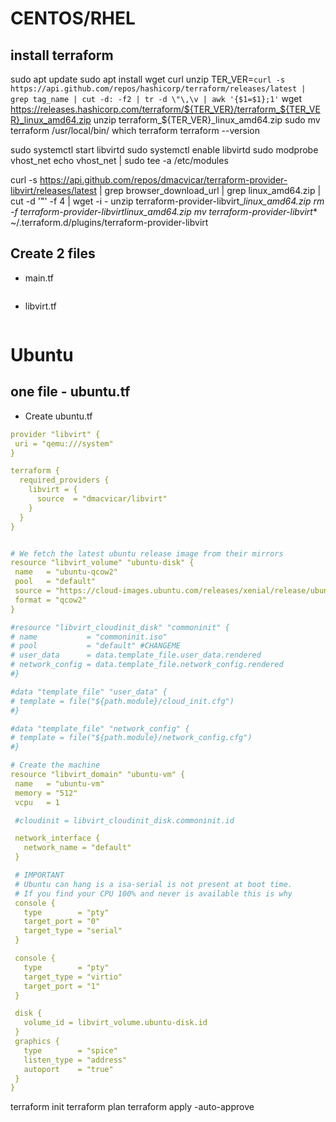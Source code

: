 
# CENTOS/RHEL
## install terraform
sudo apt update
sudo apt install wget curl unzip
TER_VER=`curl -s https://api.github.com/repos/hashicorp/terraform/releases/latest | grep tag_name | cut -d: -f2 | tr -d \"\,\v | awk '{$1=$1};1'`
wget https://releases.hashicorp.com/terraform/${TER_VER}/terraform_${TER_VER}_linux_amd64.zip
unzip terraform_${TER_VER}_linux_amd64.zip
sudo mv terraform /usr/local/bin/
which terraform
terraform --version


sudo systemctl start libvirtd
sudo systemctl enable libvirtd
sudo modprobe vhost_net
echo vhost_net | sudo tee -a /etc/modules

curl -s https://api.github.com/repos/dmacvicar/terraform-provider-libvirt/releases/latest   | grep browser_download_url   | grep linux_amd64.zip   | cut -d '"' -f 4   | wget -i -
unzip terraform-provider-libvirt_*_linux_amd64.zip
rm -f terraform-provider-libvirt_*_linux_amd64.zip
mv terraform-provider-libvirt_* ~/.terraform.d/plugins/terraform-provider-libvirt




## Create 2 files
* main.tf
```terraform

```

* libvirt.tf
```terraform

```







# Ubuntu
## one file - ubuntu.tf

* Create ubuntu.tf
```yaml
provider "libvirt" {
 uri = "qemu:///system"
}

terraform {
  required_providers {
    libvirt = {
      source  = "dmacvicar/libvirt"
    }
  }
}


# We fetch the latest ubuntu release image from their mirrors
resource "libvirt_volume" "ubuntu-disk" {
 name   = "ubuntu-qcow2"
 pool   = "default"
 source = "https://cloud-images.ubuntu.com/releases/xenial/release/ubuntu-16.04-server-cloudimg-amd64-disk1.img"
 format = "qcow2"
}

#resource "libvirt_cloudinit_disk" "commoninit" {
# name           = "commoninit.iso"
# pool           = "default" #CHANGEME
# user_data      = data.template_file.user_data.rendered
# network_config = data.template_file.network_config.rendered
#}

#data "template_file" "user_data" {
# template = file("${path.module}/cloud_init.cfg")
#}

#data "template_file" "network_config" {
# template = file("${path.module}/network_config.cfg")
#}

# Create the machine
resource "libvirt_domain" "ubuntu-vm" {
 name   = "ubuntu-vm"
 memory = "512"
 vcpu   = 1

 #cloudinit = libvirt_cloudinit_disk.commoninit.id

 network_interface {
   network_name = "default"
 }

 # IMPORTANT
 # Ubuntu can hang is a isa-serial is not present at boot time.
 # If you find your CPU 100% and never is available this is why
 console {
   type        = "pty"
   target_port = "0"
   target_type = "serial"
 }

 console {
   type        = "pty"
   target_type = "virtio"
   target_port = "1"
 }

 disk {
   volume_id = libvirt_volume.ubuntu-disk.id
 }
 graphics {
   type        = "spice"
   listen_type = "address"
   autoport    = "true"
 }
}

```


terraform init
terraform plan
terraform apply -auto-approve